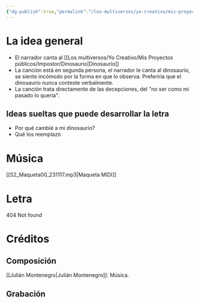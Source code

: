 ```yaml
---
{"dg-publish":true,"permalink":"/los-multiversos/yo-creativo/mis-proyectos-publicos/impostor/s2-un-dinosaurio/"}
---
```


# La idea general
- El narrador canta al [[Los multiversos/Yo Creativo/Mis Proyectos públicos/Impostor/Dinosaurio\|Dinosaurio]]
- La canción está en segunda persona, el narrador le canta al dinosaurio, se siente incómodo por la forma en que lo observa. Preferiría que el dinosaurio nunca conteste verbalmente.
- La canción trata directamente de las decepciones, del "no ser como mi pasado lo quería".
## Ideas sueltas que puede desarrollar la letra
- Por qué cambié a mi dinosaurio?
- Qué los reemplazó
# Música
[[S2_Maqueta00_231117.mp3|Maqueta MIDI]]
# Letra
404 Not found
# Créditos
## Composición
[[Julián Montenegro\|Julián Montenegro]]: Música.
## Grabación
